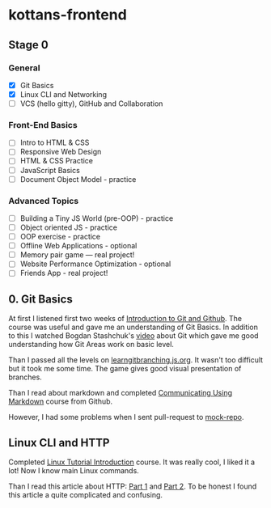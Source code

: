 # kottans-frontend

## Stage 0
### General
  - [x] Git Basics
  - [x] Linux CLI and Networking
  - [ ] VCS (hello gitty), GitHub and Collaboration
### Front-End Basics
  - [ ] Intro to HTML & CSS
  - [ ] Responsive Web Design
  - [ ] HTML & CSS Practice
  - [ ] JavaScript Basics
  - [ ] Document Object Model - practice
### Advanced Topics
  - [ ] Building a Tiny JS World (pre-OOP) - practice
  - [ ] Object oriented JS - practice
  - [ ] OOP exercise - practice
  - [ ] Offline Web Applications - optional
  - [ ] Memory pair game — real project!
  - [ ] Website Performance Optimization - optional
  - [ ] Friends App - real project!

## 0. Git Basics
At first I listened first two weeks of [Introduction to Git and Github](https://www.coursera.org/learn/introduction-git-github).
The course was useful and gave me an understanding of Git Basics. In addition to this I watched Bogdan Stashchuk's [video](https://www.youtube.com/watch?v=O00FTZDxD0o&t=13566s&ab_channel=BogdanStashchuk) about Git which gave me good understanding how Git Areas work on basic level.

Than I passed all the levels on [learngitbranching.js.org](learngitbranching.js.org). It wasn't too difficult but it took me some time. The game gives good visual presentation of branches.

Than I read about markdown and completed [Communicating Using Markdown](https://lab.github.com/githubtraining/communicating-using-markdown) course from Github.

However, I had some problems when I sent pull-request to [mock-repo](https://github.com/Kottans/mock-repo).

## Linux CLI and HTTP
Completed [Linux Tutorial Introduction](https://linuxsurvival.com/linux-tutorial-introduction/) course. It was really cool, I liked it a lot! Now I know main Linux commands.

Than I read this article about HTTP: [Part 1](https://code.tutsplus.com/uk/tutorials/http-the-protocol-every-web-developer-must-know-part-1--net-31177) and [Part 2](https://code.tutsplus.com/uk/tutorials/http-the-protocol-every-web-developer-must-know-part-2--net-31155). To be honest I found this article a quite complicated and confusing.
